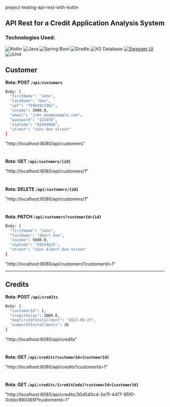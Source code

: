 project-testing-api-rest-with-kotlin

## API Rest for a Credit Application Analysis System

### Technologies Used:
![Kotlin](https://img.shields.io/badge/kotlin-%230095D5.svg?style=plastic&logo=kotlin&logoColor=white)
![Java](https://img.shields.io/badge/Java-%23ED8B00.svg?style=plastic&logo=java&logoColor=white)
![Spring Boot](https://img.shields.io/badge/Spring%20Boot-%236DB33F.svg?style=plastic&logo=spring-boot)
![Gradle](https://img.shields.io/badge/gradle-%2302303A.svg?style=plastic&logo=gradle&logoColor=white)
![H2 Database](https://img.shields.io/badge/H2%20Database-gray?style=plastic&logo=h2&logoColor=white)
[![Swagger UI](https://img.shields.io/badge/Swagger%20UI-%2385EA2D.svg?style=plastic&logo=swagger&logoColor=white)](https://link-para-o-seu-swagger-ui)
![JUnit](https://img.shields.io/badge/JUnit-%23525DCB.svg?style=plastic&logo=junit5&logoColor=white)

## Customer

**Rota: POST `/api/customers`**

```bash
Body: {
  "firstName": "John",
  "lastName": "Doe",
  "cpf": "75984921901",
  "income": 3000.0,
  "email": "john_doe@example.com",
  "password": "123456",
  "zipCode": "02469060",
  "street": "John Doe Street"
}
```
"http://localhost:8080/api/customers"

#

**Rota: GET `/api/customers/{id}`**

"http://localhost:8080/api/customers/1"

#

**Rota: DELETE `/api/customers/{id}`**

"http://localhost:8080/api/customers/1"

#

**Rota: PATCH `/api/customers?customerId={id}`**

```bash
Body: {
  "firstName": "John",
  "lastName": "Abert Doe",
  "income": 5000.0,
  "zipCode": "59104025",
  "street": "John Albert Doe Street"
}
```
"http://localhost:8080/api/customers?customerId=1"

---

## Credits

**Rota: POST `/api/credits`**

```bash
Body: {
  "customerId": 1,
  "creditValue": 1000.0,
  "dayFirstOfInstallment": "2023-06-25",
  "numberOfInstallments": 20
}
```
"http://localhost:8080/api/credits"

#

**Rota: GET `/api/credits?customerId={customerId}`**

"http://localhost:8080/api/credits?customerId=1"

#

**Rota: GET `/api/credits/{creditCode}?customerId={customerId}`**

"http://localhost:8080/api/credits/30d540c4-2e7f-44f7-95f0-0cbbc980365f?customerId=1"

